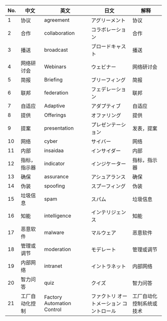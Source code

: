 | No. | 中文           | 英文                       | 日文                                     | 解释                     |
| --- | -------------- | -------------------------- | ---------------------------------------- | ------------------------ |
| 1   | 协议           | agreement                  | アグリーメント                           | 协议                     |
| 2   | 合作           | collaboration              | コラボレーション                         | 合作                     |
| 3   | 播送           | broadcast                  | ブロードキャスト                         | 播送                     |
| 4   | 网络研讨会     | Webinars                   | ウェビナー                               | 网络研讨会               |
| 5   | 简报           | Briefing                   | ブリーフィング                           | 简报                     |
| 6   | 联邦           | federation                 | フェデレーション                         | 联邦                     |
| 7   | 自适应         | Adaptive                   | アダプティブ                             | 自适应                   |
| 8   | 提供           | Offerings                  | オファリング                             | 提供                     |
| 9   | 提案           | presentation               | プレゼンテーション                       | 发表，提案               |
| 10  | 网络           | cyber                      | サイバー                                 | 网络                     |
| 11  | 内部           | insaidaa                   | インサイダー                             | 内部                     |
| 12  | 指标，指示器   | indicator                  | インジケーター                           | 指标，指示器             |
| 13  | 确保           | assurance                  | アシュアランス                           | 确保                     |
| 14  | 伪装           | spoofing                   | スプーフィング                           | 伪装                     |
| 15  | 垃圾信息       | spam                       | スパム                                   | 垃圾信息                 |
| 16  | 知能           | intelligence               | インテリジェンス                         | 知能                     |
| 17  | 恶意软件       | malware                    | マルウェア                               | 恶意软件                 |
| 18  | 管理或调节     | moderation                 | モデレート                               | 管理或调节               |
| 19  | 内部网络       | intranet                   | イントラネット                           | 内部网络                 |
| 20  | 智力问答       | quiz                       | クイズ                                   | 智力问答                 |
| 21  | 工厂自动化控制 | Factory Automation Control | ファクトリ オートメーション コントロール | 工厂自动化控制系统或技术 |




